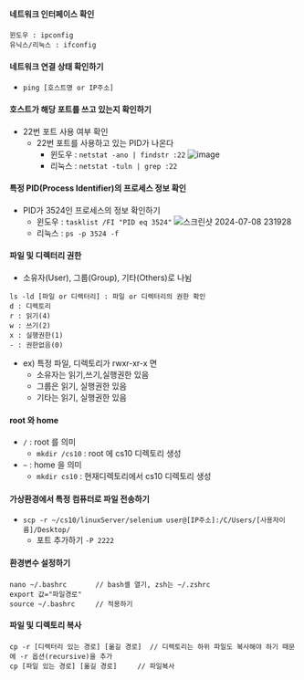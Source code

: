 #### **네트워크 인터페이스 확인**
```angular2html
윈도우 : ipconfig
유닉스/리눅스 : ifconfig
```

#### **네트워크 연결 상태 확인하기**
* `ping [호스트명 or IP주소]`

#### **호스트가 해당 포트를 쓰고 있는지 확인하기**
* 22번 포트 사용 여부 확인
  * 22번 포트를 사용하고 있는 PID가 나온다
    * 윈도우 : `netstat -ano | findstr :22`
      ![image](https://github.com/jonghyeok-97/TIL/assets/136168660/58416382-23df-4c97-b56a-45ea3bb453b8)
    * 리눅스 : `netstat -tuln | grep :22`

#### **특정 PID(Process Identifier)의 프로세스 정보 확인**
* PID가 3524인 프로세스의 정보 확인하기
  * 윈도우 : `tasklist /FI "PID eq 3524"`
    ![스크린샷 2024-07-08 231928](https://github.com/jonghyeok-97/TIL/assets/136168660/6d12a059-b120-4218-8ee3-9098786bd4f0)
  * 리눅스 : `ps -p 3524 -f`

#### **파일 및 디렉터리 권한**
* 소유자(User), 그룹(Group), 기타(Others)로 나뉨
```angular2html
ls -ld [파일 or 디렉터리] : 파일 or 디렉터리의 권한 확인
d : 디렉토리
r : 읽기(4)
w : 쓰기(2)
x : 실행권한(1)
- : 권한없음(0)
```
* ex) 특정 파일, 디렉토리가 rwxr-xr-x 면   
  * 소유자는 읽기,쓰기,실행권한 있음
  * 그룹은 읽기, 실행권한 있음
  * 기타는 읽기, 실행권한 있음

#### **root 와 home**
* `/` : root 를 의미
  * `mkdir /cs10` : root 에 cs10 디렉토리 생성
* `~` : home 을 의미
  * `mkdir cs10` : 현재디렉토리에서 cs10 디렉토리 생성

#### 가상환경에서 특정 컴퓨터로 파일 전송하기
* `scp -r ~/cs10/linuxServer/selenium user@[IP주소]:/C/Users/[사용자이름]/Desktop/`
  * 포트 추가하기 `-P 2222`

#### 환경변수 설정하기
```angular2html
nano ~/.bashrc       // bash셸 열기, zsh는 ~/.zshrc
export 값="파일경로"
source ~/.bashrc     // 적용하기
```

#### 파일 및 디렉토리 복사
```angular2html
cp -r [디렉터리 있는 경로] [옮길 경로]  // 디렉토리는 하위 파일도 복사해야 하기 때문에 -r 옵션(recursive)을 추가
cp [파일 있는 경로] [옮길 경로]     // 파일복사
```